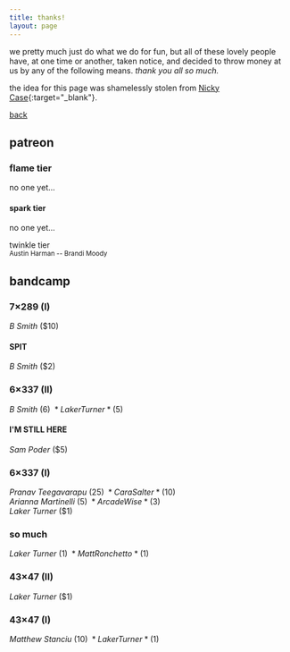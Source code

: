 ```yaml
---
title: thanks!
layout: page
---
```


we pretty much just do what we do for fun, but all of these lovely people have, at one time or another, taken notice, and decided to throw money at us by any of the following means. *thank you all so much.*

the idea for this page was shamelessly stolen from [Nicky Case](https://ncase.me){:target="_blank"}.

<a href="{{ '/' | absolute_url }}">back</a>

## patreon

### flame tier
no one yet...

#### spark tier
no one yet...

twinkle tier\
<small>Austin Harman -- Brandi Moody</small>

## bandcamp

### 7&times;289 (I)
*B Smith* ($10)

#### SPIT
*B Smith* ($2)

### 6&times;337 (II)
*B Smith* ($6)\
*Laker Turner* ($5)

#### I'M STILL HERE
*Sam Poder* ($5)

### 6&times;337 (I)
*Pranav Teegavarapu* ($25)\
*Cara Salter* ($10)\
*Arianna Martinelli* ($5)\
*Arcade Wise* ($3)\
*Laker Turner* ($1)

### so much
*Laker Turner* ($1)\
*Matt Ronchetto* ($1)

### 43&times;47 (II)
*Laker Turner* ($1)

### 43&times;47 (I)
*Matthew Stanciu* ($10)\
*Laker Turner* ($1)
